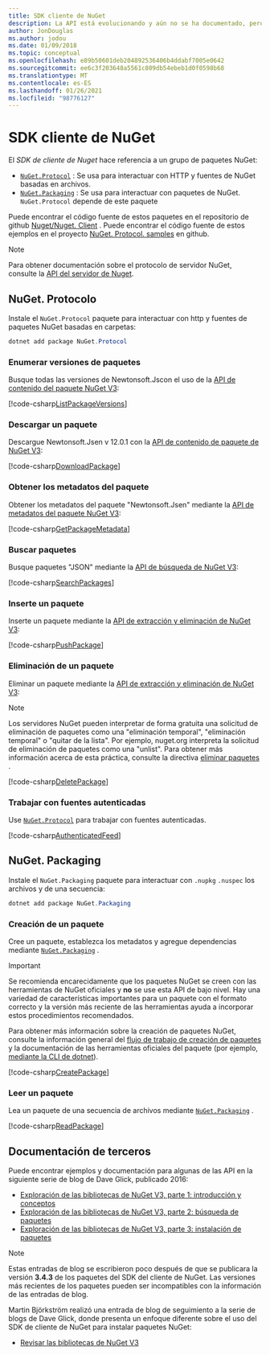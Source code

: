 ```yaml
---
title: SDK cliente de NuGet
description: La API está evolucionando y aún no se ha documentado, pero los ejemplos están disponibles en el blog de David Glick.
author: JonDouglas
ms.author: jodou
ms.date: 01/09/2018
ms.topic: conceptual
ms.openlocfilehash: e89b50601deb204892536406b4ddabf7005e0642
ms.sourcegitcommit: ee6c3f203648a5561c809db54ebeb1d0f0598b68
ms.translationtype: MT
ms.contentlocale: es-ES
ms.lasthandoff: 01/26/2021
ms.locfileid: "98776127"
---
```

# <a name="nuget-client-sdk"></a>SDK cliente de NuGet

El *SDK de cliente de Nuget* hace referencia a un grupo de paquetes NuGet:

* [`NuGet.Protocol`](https://www.nuget.org/packages/NuGet.Protocol) : Se usa para interactuar con HTTP y fuentes de NuGet basadas en archivos.
* [`NuGet.Packaging`](https://www.nuget.org/packages/NuGet.Packaging) : Se usa para interactuar con paquetes de NuGet. `NuGet.Protocol` depende de este paquete

Puede encontrar el código fuente de estos paquetes en el repositorio de github [Nuget/Nuget. Client](https://github.com/NuGet/NuGet.Client) .
Puede encontrar el código fuente de estos ejemplos en el proyecto [NuGet. Protocol. samples](https://github.com/NuGet/Samples/tree/master/NuGetProtocolSamples) en github.

> [!Note]
> Para obtener documentación sobre el protocolo de servidor NuGet, consulte la [API del servidor de Nuget](~/api/overview.md).

## <a name="nugetprotocol"></a>NuGet. Protocolo

Instale el `NuGet.Protocol` paquete para interactuar con http y fuentes de paquetes NuGet basadas en carpetas:

```ps1
dotnet add package NuGet.Protocol
```

### <a name="list-package-versions"></a>Enumerar versiones de paquetes

Busque todas las versiones de Newtonsoft.Jscon el uso de la [API de contenido del paquete NuGet V3](../api/package-base-address-resource.md#enumerate-package-versions):

[!code-csharp[ListPackageVersions](~/../nuget-samples/NuGetProtocolSamples/Program.cs?name=ListPackageVersions)]

### <a name="download-a-package"></a>Descargar un paquete

Descargue Newtonsoft.Jsen v 12.0.1 con la [API de contenido de paquete de NuGet V3](../api/package-base-address-resource.md):

[!code-csharp[DownloadPackage](~/../nuget-samples/NuGetProtocolSamples/Program.cs?name=DownloadPackage)]

### <a name="get-package-metadata"></a>Obtener los metadatos del paquete

Obtener los metadatos del paquete "Newtonsoft.Jsen" mediante la [API de metadatos del paquete NuGet V3](../api/registration-base-url-resource.md):

[!code-csharp[GetPackageMetadata](~/../nuget-samples/NuGetProtocolSamples/Program.cs?name=GetPackageMetadata)]

### <a name="search-packages"></a>Buscar paquetes

Busque paquetes "JSON" mediante la [API de búsqueda de NuGet V3](../api/search-query-service-resource.md):

[!code-csharp[SearchPackages](~/../nuget-samples/NuGetProtocolSamples/Program.cs?name=SearchPackages)]

### <a name="push-a-package"></a>Inserte un paquete

Inserte un paquete mediante la [API de extracción y eliminación de NuGet V3](../api/package-publish-resource.md):

[!code-csharp[PushPackage](~/../nuget-samples/NuGetProtocolSamples/Program.cs?name=PushPackage)]

### <a name="delete-a-package"></a>Eliminación de un paquete

Eliminar un paquete mediante la [API de extracción y eliminación de NuGet V3](../api/package-publish-resource.md):

> [!Note]
> Los servidores NuGet pueden interpretar de forma gratuita una solicitud de eliminación de paquetes como una "eliminación temporal", "eliminación temporal" o "quitar de la lista".
> Por ejemplo, nuget.org interpreta la solicitud de eliminación de paquetes como una "unlist". Para obtener más información acerca de esta práctica, consulte la directiva [eliminar paquetes](../nuget-org/policies/deleting-packages.md) .

[!code-csharp[DeletePackage](~/../nuget-samples/NuGetProtocolSamples/Program.cs?name=DeletePackage)]

### <a name="work-with-authenticated-feeds"></a>Trabajar con fuentes autenticadas

Use [`NuGet.Protocol`](https://www.nuget.org/packages/NuGet.Protocol) para trabajar con fuentes autenticadas.

[!code-csharp[AuthenticatedFeed](~/../nuget-samples/NuGetProtocolSamples/Program.cs?name=AuthenticatedFeed)]

## <a name="nugetpackaging"></a>NuGet. Packaging

Instale el `NuGet.Packaging` paquete para interactuar con `.nupkg` `.nuspec` los archivos y de una secuencia:

```ps1
dotnet add package NuGet.Packaging
```

### <a name="create-a-package"></a>Creación de un paquete

Cree un paquete, establezca los metadatos y agregue dependencias mediante [`NuGet.Packaging`](https://www.nuget.org/packages/NuGet.Packaging) .

> [!IMPORTANT]
> Se recomienda encarecidamente que los paquetes NuGet se creen con las herramientas de NuGet oficiales y **no** se use esta API de bajo nivel. Hay una variedad de características importantes para un paquete con el formato correcto y la versión más reciente de las herramientas ayuda a incorporar estos procedimientos recomendados.
> 
> Para obtener más información sobre la creación de paquetes NuGet, consulte la información general del [flujo de trabajo de creación de paquetes](../create-packages/overview-and-workflow.md) y la documentación de las herramientas oficiales del paquete (por ejemplo, [mediante la CLI de dotnet](../create-packages/creating-a-package-dotnet-cli.md)).

[!code-csharp[CreatePackage](~/../nuget-samples/NuGetProtocolSamples/Program.cs?name=CreatePackage)]

### <a name="read-a-package"></a>Leer un paquete

Lea un paquete de una secuencia de archivos mediante [`NuGet.Packaging`](https://www.nuget.org/packages/NuGet.Packaging) .

[!code-csharp[ReadPackage](~/../nuget-samples/NuGetProtocolSamples/Program.cs?name=ReadPackage)]

## <a name="third-party-documentation"></a>Documentación de terceros

Puede encontrar ejemplos y documentación para algunas de las API en la siguiente serie de blog de Dave Glick, publicado 2016:

- [Exploración de las bibliotecas de NuGet V3, parte 1: introducción y conceptos](http://daveaglick.com/posts/exploring-the-nuget-v3-libraries-part-1)
- [Exploración de las bibliotecas de NuGet V3, parte 2: búsqueda de paquetes](http://daveaglick.com/posts/exploring-the-nuget-v3-libraries-part-2)
- [Exploración de las bibliotecas de NuGet V3, parte 3: instalación de paquetes](http://daveaglick.com/posts/exploring-the-nuget-v3-libraries-part-3)

> [!Note]
> Estas entradas de blog se escribieron poco después de que se publicara la versión **3.4.3** de los paquetes del SDK del cliente de NuGet.
> Las versiones más recientes de los paquetes pueden ser incompatibles con la información de las entradas de blog.

Martin Björkström realizó una entrada de blog de seguimiento a la serie de blogs de Dave Glick, donde presenta un enfoque diferente sobre el uso del SDK de cliente de NuGet para instalar paquetes NuGet:

- [Revisar las bibliotecas de NuGet V3](https://martinbjorkstrom.com/posts/2018-09-19-revisiting-nuget-client-libraries)

